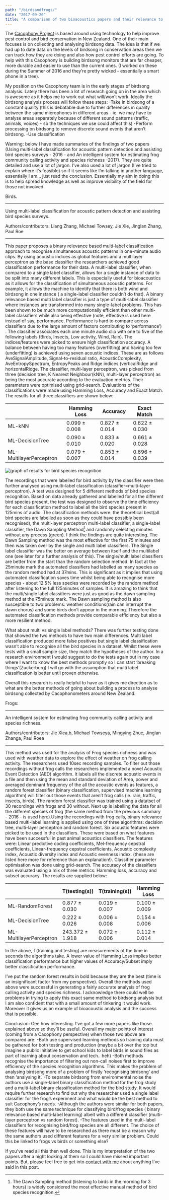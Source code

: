 ```yaml
---
path: "/birdsandfrogs/"
date: "2017-09-26"
title: "A comparison of two bioacoustics papers and their relevance to Cacophony."
---
```


The [Cacophony Project](https://cacophony.org.nz/) is based around using technology to help improve pest control and bird conservation in New Zealand. One of their main focuses is on collecting and analysing birdsong data. The idea is that if we had up to date data on the levels of birdsong in conservation areas then we can track how they are doing and also how pest control efforts are going. To help with this Cacophony is building birdsong monitors that are far cheaper, more durable and easier to use than the current ones. (I worked on these during the Summer of 2016 and they’re pretty wicked - essentially a smart phone in a tree).

My position on the Cacophony team is in the early stages of birdsong analysis. Lately there has been a lot of research going on in the area which is awesome as it helps me to work out what will/won’t work.
Ideally the birdsong analysis process will follow these steps:
-Take in birdsong of a constant quality (this is debatable due to further differences in quality between the same microphones in different areas - ie. we may have to analyse areas separately because of different sound patterns (traffic, animals, voices) - so the techniques we use could affect this)
-Perform processing on birdsong to remove discrete sound events that aren’t birdsong.
-Use classification

Warning: below I have made summaries of the findings of two papers (Using multi-label classification for acoustic pattern detection and assisting bird species surveys - 2016 - and An intelligent system for estimating frog community calling activity and species richness -2017). They are quite detailed and use a lot of jargon. I’ve also used a lot of jargon (I’ve tried to explain where it’s feasible) so if it seems like I’m talking in another language, essentially I am… just read the conclusion.
Essentially my aim in doing this is to help spread knowledge as well as improve visibility of the field for those not involved.


Birds.

-----------------

Using multi-label classification for acoustic pattern detection and assisting bird species surveys.

Authors/contributors: Liang Zhang, Michael Towsey, Jie Xie, Jinglan Zhang, Paul Roe

-----------------

This paper proposes a binary relevance based multi-label classification approach to recognise simultaneous acoustic patterns in one-minute audio clips. By using acoustic indices as global features and a multilayer perceptron as the base classifier the researchers achieved good classification performance for their data.
A multi-label classifier, when compared to a single label classifier, allows for a single instance of data to be split into many different labels. This is especially useful for bioacoustics as it allows for the classification of simultaneous acoustic patterns. For example, it allows the machine to identify that there is both wind and birdsong in one instance ( a single-label classifier couldn’t do that). A binary relevance based multi label classifier is just a type of multi-label classifier where instances are transformed into many single-label problems. This has been shown to be much more computationally efficient than other multi-label classifiers while also being effective (note, effective is used here instead of say, performance. Performance is hard to compare across classifiers due to the large amount of factors contributing to ‘performance’) .
The classifier associates each one minute audio clip with one to five of the following labels (Birds, Insects, Low activity, Wind, Rain).
The indices/features were picked to ensure high classification accuracy. A balance between having too many features (overfitting) and having too few (underfitting) is achieved using seven acoustic indices. These are as follows AveSignalAmplitude, Signal-to-residual ratio, AcousticComplexity, AveEntropySpectrum, EntropyPeaks and Ridge indices (verticalRidge and horizontalRidge.
The classifier, multi-layer perceptron, was picked from three (decision tree, K Nearest Neighbour(kNN), multi-layer perceptron) as being the most accurate according to the evaluation metrics. Their parameters were optimised using grid-search.
Evaluations of the  classifications were made using Hamming Loss, Accuracy and Exact Match. The results for all three classifiers are shown below:


|                         | Hamming Loss  | Accuracy      | Exact Match   |   |
|-------------------------|---------------|---------------|---------------|---|
| ML-kNN                  | 0.099 ± 0.008 | 0.827 ± 0.014 | 0.622 ± 0.030 |   |
| ML-DecisionTree         | 0.090 ± 0.010 | 0.833 ± 0.020 | 0.661 ± 0.028 |   |
| ML-MultilayerPerceptron | 0.079 ± 0.007 | 0.853 ± 0.014 | 0.696 ± 0.039 |   |


![graph of results for bird species recognition](./classifier_img)

The recordings that were labelled for bird activity by the classifier were then further analysed using multi-label classification (classifier=multi-layer perceptron). A test was designed for 5 different methods of bird species recognition. Based on data already gathered and labelled for all the different bird species present, the test was designed to observe the time efficiency for each classification method to label all the bird species present in 125mins of audio. The classification methods were: the theoretical best(all bird species are labelled as soon as they could have possibly been recognised), the multi-layer perceptron multi-label classifier, a single-label classifier, the Dawn Sampling Method[^1] and randomly selecting minutes without any process (green). I think the findings are quite interesting.
The Dawn Sampling method was the most effective for the first 75 minutes and then was taken over by the single and multi label classifiers. The Single label classifier was the better on average between itself and the multilabel one (see later for a further analysis of this). The single/multi label classifiers are better from the start than the random selection method. In fact at the 25minute mark the automated classifiers had labelled as many species as the random method had at 37mins. This is significant as it implies that using automated classification saves time whilst being able to recognise more species - about 12.5% less species were recorded by the random method after listening to the full 125minutes of samples.
It is amazing to think that the multi/single label classifiers were just as good as the dawn sampling method at the 75minute mark. The Dawn sampling method is also susceptible to two problems: weather conditions(rain can interrupt the dawn chorus) and some birds don’t appear in the morning. Therefore the automated classification methods provide comparable efficiency but also a more resilient method.

What about multi vs single label methods? There was further testing done that showed the two methods to have two main differences. Multi label classification produced more false positives but single label classification wasn’t able to recognise all the bird species in a dataset. Whilst these were tests with a small sample size, they match the hypotheses of the author.  In a research environment I would suggest to do the tests again but in my case where I want to know the best methods promptly so I can start ‘breaking things’(Zuckerburg) I will go with the assumption that multi label classification is better until proven otherwise.

Overall this research is really helpful to have as it gives me direction as to what are the better methods of going about building a process to analyse birdsong collected by Cacophonometers around New Zealand.




Frogs:

-----------------

An intelligent system for estimating frog community calling activity and species richness.

Authors/contributors: Jie Xiea,b, Michael Towseya, Mingying Zhuc, Jinglan Zhanga, Paul Roea

-----------------

This method was used for the analysis of Frog species richness and was used with weather data to explore the effect of weather on frog calling activity.
The researchers used 10sec recording samples. To filter out those recordings without frog calls the researchers implemented a novel Acoustic Event Detection (AED) algorithm. It labels all the discrete acoustic events in a file and then using the mean and standard deviation of Area, power and averaged dominant frequency of the all the acoustic events as features, a random forest classifier (binary classification, supervised machine learning algorithm) will filter out those events that aren’t frog calls (ie. rain, traffic, insects, birds).
The random forest classifier was trained using a datatset of 30 recordings with frogs and 30 without.
Next up is labelling the data for all the different species of frog (the same method from the previous summary - 2016 - is used here).Using the recordings with frog calls, binary relevance based multi-label learning is applied using one of three algorithms: decision tree, multi-layer perceptron and random forest. Six acoustic features were picked to be used in the classifiers. These were based on what features have been successful in past animal acoustics classifiers. The features were: Linear predictive coding coefficients, Mel-frequency cepstral coefficients, Linear-frequency cepstral coefficients, Acoustic complexity index, Acoustic diversity index and Acoustic evenness index. (these are listed here more for reference than an explanation!).
Classifier parameter optimisation was done using grid-search.
The accuracy of the classifiers was evaluated using a mix of three metrics: Hamming loss, accuracy and subset accuracy. The results are supplied below:


|                         | T(testing(s))   | T(training(s)) | Hamming Loss  | Accuracy      | Subset Accuracy |
|-------------------------|-----------------|----------------|---------------|---------------|-----------------|
| ML-RandomForest         | 0.877 ± 0.030   | 0.019 ± 0.007  | 0.100 ± 0.009 | 0.720 ± 0.028 | 0.453 ± 0.029   |
| ML-DecisionTree         | 0.222 ± 0.026   | 0.006 ± 0.008  | 0.154 ± 0.006 | 0.597 ± 0.019 | 0.260 ± 0.029   |
| ML-MultilayerPerceptron | 243.372 ± 1.918 | 0.072 ± 0.006  | 0.112 ± 0.014 | 0.698 ± 0.028 | 0.418 ± 0.075   |


In the above, T(training and testing) are measurements of the time in seconds the algorithms take. A lower value of Hamming Loss implies better classification performance but higher values of Accuracy/Subset imply better classification performance.

I’ve put the random forest results in bold because they are the best (time is an insignificant factor from my perspective).
Overall the methods used above were successful in generating a fairly accurate analysis of frog calling activity and species richness. I acknowledge there could well be problems in trying to apply this exact same method to birdsong analysis but I am also confident that with a small amount of tinkering it would work. Moreover it gives us an example of bioacoustic analysis and the success that is possible.


Conclusion:
Gee how interesting. I’ve got a few more papers like those explained above so they’ll be useful.
Overall my major points of interest (coming from a Cacophony perspective) when those two above are compared are:
-Both use supervised learning methods so training data must be gathered for both testing and production (maybe a bit over the top but imagine a public initiative to get school kids to label birds in sound files as part of learning about conservation and tech.. heh)
-Both methods recognise the importance of filtering out non-call noises first to improve efficiency of the species recognition algorithms. This makes the problem of analysing birdsong more of a problem of firstly ‘recognising birdsong’ and then ‘analysing it’.
-To separate birdsong from environmental noise the authors use a single-label binary classification method for the frog study and a multi-label binary classification method for the bird study. It would require further research to find out why the researcher used a single label classifier for the frog’s experiment and what would be the best method to suit Cacophony’s needs.
-Although the authors were similar for both papers, they both use the same technique for classifying bird/frog species ( binary relevance based multi-label learning) albeit with a different classifier (multi-layer perceptron vs random forest).
-The features used in the multi-label classifiers for recognising bird/frog species are all different. The choice of these features will have to be researched as there must be a reason why the same authors used different features for a very similar problem. Could this be linked to frogs vs birds or something else?

If you’ve read all this then well done. This is my interpretation of the two papers after a night looking at them so I could have missed important points. But, please feel free to get into [contact with me](mailto:finbarmaunsell.com) about anything I’ve said in this post.

[^1]:The Dawn Sampling method (listening to birds in the morning for 3 hours)  is widely considered the most effective manual method of bird species recognition.
